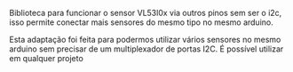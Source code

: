 Biblioteca para funcionar o sensor VL53l0x via outros pinos sem ser o i2c, isso permite conectar mais sensores do mesmo tipo no mesmo arduino.

Esta adaptação foi feita para podermos utilizar vários sensores no mesmo arduino sem precisar de um multiplexador de portas I2C. É possível utilizar em qualquer projeto
